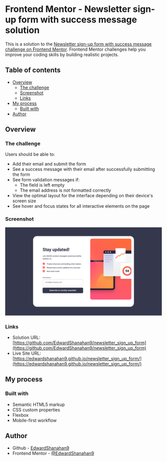 # Frontend Mentor - Newsletter sign-up form with success message solution

This is a solution to the [Newsletter sign-up form with success message challenge on Frontend Mentor](https://www.frontendmentor.io/challenges/newsletter-signup-form-with-success-message-3FC1AZbNrv). Frontend Mentor challenges help you improve your coding skills by building realistic projects.

## Table of contents

- [Overview](#overview)
  - [The challenge](#the-challenge)
  - [Screenshot](#screenshot)
  - [Links](#links)
- [My process](#my-process)
  - [Built with](#built-with)
- [Author](#author)

## Overview

### The challenge

Users should be able to:

- Add their email and submit the form
- See a success message with their email after successfully submitting the form
- See form validation messages if:
  - The field is left empty
  - The email address is not formatted correctly
- View the optimal layout for the interface depending on their device's screen size
- See hover and focus states for all interactive elements on the page

### Screenshot

![](./assets/screenshot.png)

### Links

- Solution URL: [https://github.com/EdwardShanahan9/newsletter_sign_up_form](https://github.com/EdwardShanahan9/newsletter_sign_up_form)
- Live Site URL: [https://edwardshanahan9.github.io/newsletter_sign_up_form/](https://edwardshanahan9.github.io/newsletter_sign_up_form/)

## My process

### Built with

- Semantic HTML5 markup
- CSS custom properties
- Flexbox
- Mobile-first workflow

## Author

- Github - [EdwardShanahan9](https://github.com/EdwardShanahan9)
- Frontend Mentor - [@EdwardShanahan9](https://www.frontendmentor.io/profile/EdwardShanahan9)
